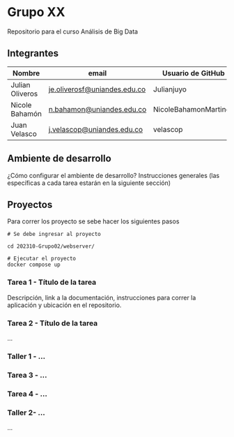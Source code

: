 # Grupo XX

Repositorio para el curso Análisis de Big Data

## Integrantes

| Nombre | email               | Usuario de GitHub |
| ------ | ------------------- | ----------------- |
|Julian Oliveros        | je.oliverosf@uniandes.edu.co | Julianjuyo         |
|Nicole Bahamón        | n.bahamon@uniandes.edu.co     | NicoleBahamonMartinez |
|Juan Velasco   |j.velascop@uniandes.edu.co                     |velascop                  |

## Ambiente de desarrollo

¿Cómo configurar el ambiente de desarrollo? Instrucciones generales (las específicas a cada tarea estarán en la siguiente sección)

## Proyectos

Para correr los proyecto se sebe hacer los siguientes pasos

```
# Se debe ingresar al proyecto

cd 202310-Grupo02/webserver/

# Ejecutar el proyecto
docker compose up

```

### Tarea 1 - Título de la tarea

Descripción, link a la documentación, instrucciones para correr la aplicación y ubicación en el repositorio. 


### Tarea 2 - Título de la tarea

...

### Taller 1 - ...



### Tarea 3 - ...

### Tarea 4 - ... 

### Taller 2- ...

...
